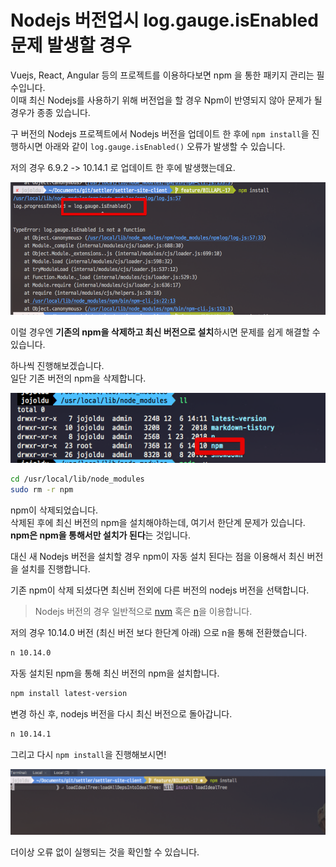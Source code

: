 # Nodejs 버전업시 log.gauge.isEnabled 문제 발생할 경우

Vuejs, React, Angular 등의 프로젝트를 이용하다보면 npm 을 통한 패키지 관리는 필수입니다.  
이때 최신 Nodejs를 사용하기 위해 버전업을 할 경우 Npm이 반영되지 않아 문제가 될 경우가 종종 있습니다.  
  
구 버전의 Nodejs 프로젝트에서 Nodejs 버전을 업데이트 한 후에 ```npm install```을 진행하시면 아래와 같이 ```log.gauge.isEnabled()``` 오류가 발생할 수 있습니다.  
  
저의 경우 6.9.2 -> 10.14.1 로 업데이트 한 후에 발생했는데요.  

![1](./images/1.png)

이럴 경우엔 **기존의 npm을 삭제하고 최신 버전으로 설치**하시면 문제를 쉽게 해결할 수 있습니다.  
  
하나씩 진행해보겠습니다.  
일단 기존 버전의 npm을 삭제합니다.

![2](./images/2.png)

```bash
cd /usr/local/lib/node_modules
sudo rm -r npm
```

npm이 삭제되었습니다.  
삭제된 후에 최신 버전의 npm을 설치해야하는데, 여기서 한단계 문제가 있습니다.  
**npm은 npm을 통해서만 설치가 된다**는 것입니다.  
  
대신 새 Nodejs 버전을 설치할 경우 npm이 자동 설치 된다는 점을 이용해서 최신 버전을 설치를 진행합니다.  
  
기존 npm이 삭제 되셨다면 최신버 전외에 다른 버전의 nodejs 버전을 선택합니다.  
  
> Nodejs 버전의 경우 일반적으로 [nvm](https://github.com/creationix/nvm) 혹은 [n](https://github.com/tj/n)을 이용합니다.  

저의 경우 10.14.0 버전 (최신 버전 보다 한단계 아래) 으로 n을 통해 전환했습니다.  

```bash
n 10.14.0
```

자동 설치된 npm을 통해 최신 버전의 npm을 설치합니다.

```bash
npm install latest-version
```

변경 하신 후, nodejs 버전을 다시 최신 버전으로 돌아갑니다.

```bash
n 10.14.1
```

그리고 다시 ```npm install```을 진행해보시면!

![3](./images/3.png)

더이상 오류 없이 실행되는 것을 확인할 수 있습니다.